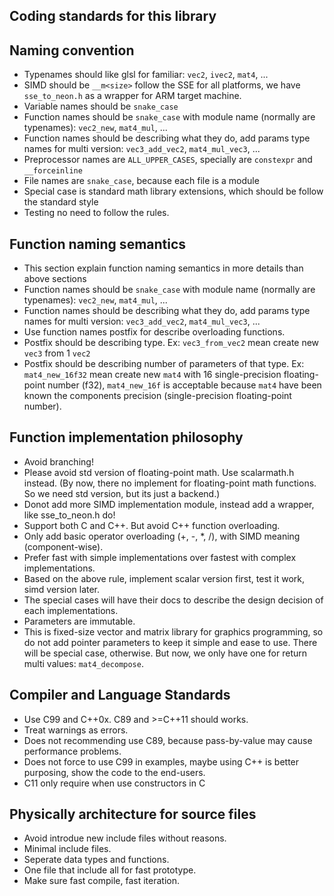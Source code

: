 Coding standards for this library
---------------------------------


Naming convention
-----------------
- Typenames should like glsl for familiar: `vec2`, `ivec2`, `mat4`, ...
- SIMD should be `__m<size>` follow the SSE for all platforms, we have `sse_to_neon.h` as a wrapper for ARM target machine.
- Variable names should be `snake_case`
- Function names should be `snake_case` with module name (normally are typenames): `vec2_new`, `mat4_mul`, ...
- Function names should be describing what they do, add params type names for multi version: `vec3_add_vec2`, `mat4_mul_vec3`, ...
- Preprocessor names are `ALL_UPPER_CASES`, specially are `constexpr` and `__forceinline`
- File names are `snake_case`, because each file is a module
- Special case is standard math library extensions, which should be follow the standard style
- Testing no need to follow the rules.


Function naming semantics
-------------------------
- This section explain function naming semantics in more details than above sections
- Function names should be `snake_case` with module name (normally are typenames): `vec2_new`, `mat4_mul`, ...
- Function names should be describing what they do, add params type names for multi version: `vec3_add_vec2`, `mat4_mul_vec3`, ...
- Use function names postfix for describe overloading functions.
- Postfix should be describing type. Ex: `vec3_from_vec2` mean create new `vec3` from 1 `vec2`
- Postfix should be describing number of parameters of that type. Ex: `mat4_new_16f32` mean create new `mat4` with 16 single-precision floating-point number (f32), `mat4_new_16f` is acceptable because `mat4` have been known the components precision (single-precision floating-point number).


Function implementation philosophy
----------------------------------
- Avoid branching!
- Please avoid std version of floating-point math. Use scalarmath.h instead. (By now, there no implement for floating-point math functions. So we need std version, but its just a backend.)
- Donot add more SIMD implementation module, instead add a wrapper, like sse_to_neon.h do!
- Support both C and C++. But avoid C++ function overloading.
- Only add basic operator overloading (+, -, *, /), with SIMD meaning (component-wise).
- Prefer fast with simple implementations over fastest with complex implementations.
- Based on the above rule, implement scalar version first, test it work, simd version later.
- The special cases will have their docs to describe the design decision of each implementations.
- Parameters are immutable.
- This is fixed-size vector and matrix library for graphics programming, so do not add pointer parameters to keep it simple and ease to use. There will be special case, otherwise. But now, we only have one for return multi values: `mat4_decompose`.


Compiler and Language Standards
-------------------------------
- Use C99 and C++0x. C89 and >=C++11 should works. 
- Treat warnings as errors.
- Does not recommending use C89, because pass-by-value may cause performance problems.
- Does not force to use C99 in examples, maybe using C++ is better purposing, show the code to the end-users. 
- C11 only require when use constructors in C


Physically architecture for source files
----------------------------------------
- Avoid introdue new include files without reasons.
- Minimal include files.
- Seperate data types and functions.
- One file that include all for fast prototype.
- Make sure fast compile, fast iteration.
